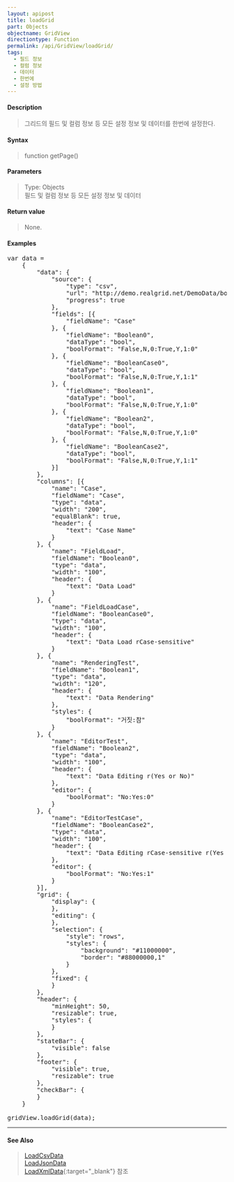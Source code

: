 ```yaml
---
layout: apipost
title: loadGrid
part: Objects
objectname: GridView
directiontype: Function
permalink: /api/GridView/loadGrid/
tags: 
  - 필드 정보
  - 컬럼 정보
  - 데이터
  - 한번에
  - 설정 방법
---
```



#### Description

> 그리드의 필드 및 컬럼 정보 등 모든 설정 정보 및 데이터를 한번에 설정한다.

#### Syntax

> function getPage()

#### Parameters

> Type: Objects  
> 필드 및 컬럼 정보 등 모든 설정 정보 및 데이터

#### Return value

> None.

#### Examples 

<pre class="prettyprint">
var data = 
	{
		"data": {
			"source": {
				"type": "csv",
				"url": "http://demo.realgrid.net/DemoData/booltest.csv?__time__=${tick}",
				"progress": true
			},
			"fields": [{
				"fieldName": "Case"
			}, {
				"fieldName": "Boolean0",
				"dataType": "bool",
				"boolFormat": "False,N,0:True,Y,1:0"
			}, {
				"fieldName": "BooleanCase0",
				"dataType": "bool",
				"boolFormat": "False,N,0:True,Y,1:1"
			}, {
				"fieldName": "Boolean1",
				"dataType": "bool",
				"boolFormat": "False,N,0:True,Y,1:0"
			}, {
				"fieldName": "Boolean2",
				"dataType": "bool",
				"boolFormat": "False,N,0:True,Y,1:0"
			}, {
				"fieldName": "BooleanCase2",
				"dataType": "bool",
				"boolFormat": "False,N,0:True,Y,1:1"
			}]
		},
		"columns": [{
			"name": "Case",
			"fieldName": "Case",
			"type": "data",
			"width": "200",
			"equalBlank": true,
			"header": {
				"text": "Case Name"
			}
		}, {
			"name": "FieldLoad",
			"fieldName": "Boolean0",
			"type": "data",
			"width": "100",
			"header": {
				"text": "Data Load"
			}
		}, {
			"name": "FieldLoadCase",
			"fieldName": "BooleanCase0",
			"type": "data",
			"width": "100",
			"header": {
				"text": "Data Load rCase-sensitive"
			}
		}, {
			"name": "RenderingTest",
			"fieldName": "Boolean1",
			"type": "data",
			"width": "120",
			"header": {
				"text": "Data Rendering"
			},
			"styles": {
				"boolFormat": "거짓:참"
			}
		}, {
			"name": "EditorTest",
			"fieldName": "Boolean2",
			"type": "data",
			"width": "100",
			"header": {
				"text": "Data Editing r(Yes or No)"
			},
			"editor": {
				"boolFormat": "No:Yes:0"
			}
		}, {
			"name": "EditorTestCase",
			"fieldName": "BooleanCase2",
			"type": "data",
			"width": "100",
			"header": {
				"text": "Data Editing rCase-sensitive r(Yes or No)"
			},
			"editor": {
				"boolFormat": "No:Yes:1"
			}
		}],
		"grid": {
			"display": {
			},
			"editing": {
			},
			"selection": {
				"style": "rows",
				"styles": {
					"background": "#11000000",
					"border": "#88000000,1"
				}
			},
			"fixed": {
			}
		},
		"header": {
			"minHeight": 50,
			"resizable": true,
			"styles": {
			}
		},
		"stateBar": {
			"visible": false
		},
		"footer": {
			"visible": true,
			"resizable": true
		},
		"checkBar": {
		}
	}
	
gridView.loadGrid(data);	
</pre>

---

#### See Also

> [LoadCsvData](http://demo.realgrid.com/Demo/LoadCsvData)<br>
[LoadJsonData](http://demo.realgrid.com/Demo/LoadJsonData)<br>
[LoadXmlData](http://demo.realgrid.com/Demo/LoadXmlData){:target="_blank"} 참조